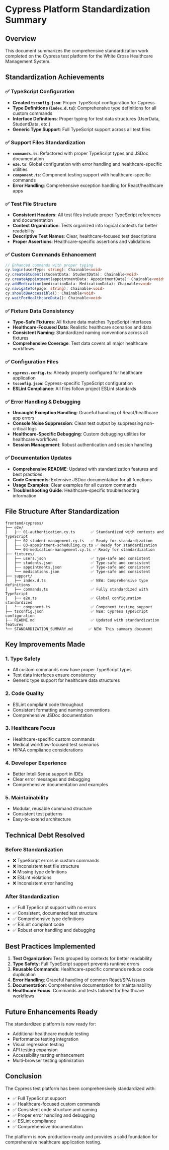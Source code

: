 # Cypress Platform Standardization Summary

## Overview
This document summarizes the comprehensive standardization work completed on the Cypress test platform for the White Cross Healthcare Management System.

## Standardization Achievements

### ✅ TypeScript Configuration
- **Created `tsconfig.json`**: Proper TypeScript configuration for Cypress
- **Type Definitions (`index.d.ts`)**: Comprehensive type definitions for all custom commands
- **Interface Definitions**: Proper typing for test data structures (UserData, StudentData, etc.)
- **Generic Type Support**: Full TypeScript support across all test files

### ✅ Support Files Standardization
- **`commands.ts`**: Refactored with proper TypeScript types and JSDoc documentation
- **`e2e.ts`**: Global configuration with error handling and healthcare-specific utilities
- **`component.ts`**: Component testing support with healthcare-specific commands
- **Error Handling**: Comprehensive exception handling for React/healthcare apps

### ✅ Test File Structure
- **Consistent Headers**: All test files include proper TypeScript references and documentation
- **Context Organization**: Tests organized into logical contexts for better readability
- **Descriptive Test Names**: Clear, healthcare-focused test descriptions
- **Proper Assertions**: Healthcare-specific assertions and validations

### ✅ Custom Commands Enhancement
```typescript
// Enhanced commands with proper typing
cy.login(userType: string): Chainable<void>
cy.createStudent(studentData: StudentData): Chainable<void>
cy.createAppointment(appointmentData: AppointmentData): Chainable<void>
cy.addMedication(medicationData: MedicationData): Chainable<void>
cy.navigateTo(page: string): Chainable<void>
cy.shouldBeAccessible(): Chainable<void>
cy.waitForHealthcareData(): Chainable<void>
```

### ✅ Fixture Data Consistency
- **Type-Safe Fixtures**: All fixture data matches TypeScript interfaces
- **Healthcare-Focused Data**: Realistic healthcare scenarios and data
- **Consistent Naming**: Standardized naming conventions across all fixtures
- **Comprehensive Coverage**: Test data covers all major healthcare workflows

### ✅ Configuration Files
- **`cypress.config.ts`**: Already properly configured for healthcare application
- **`tsconfig.json`**: Cypress-specific TypeScript configuration
- **ESLint Compliance**: All files follow project ESLint standards

### ✅ Error Handling & Debugging
- **Uncaught Exception Handling**: Graceful handling of React/healthcare app errors
- **Console Noise Suppression**: Clean test output by suppressing non-critical logs
- **Healthcare-Specific Debugging**: Custom debugging utilities for healthcare workflows
- **Session Management**: Robust authentication and session handling

### ✅ Documentation Updates
- **Comprehensive README**: Updated with standardization features and best practices
- **Code Comments**: Extensive JSDoc documentation for all functions
- **Usage Examples**: Clear examples for all custom commands
- **Troubleshooting Guide**: Healthcare-specific troubleshooting information

## File Structure After Standardization

```
frontend/cypress/
├── e2e/
│   ├── 01-authentication.cy.ts       ✅ Standardized with contexts and TypeScript
│   ├── 02-student-management.cy.ts   ✅ Ready for standardization
│   ├── 03-appointment-scheduling.cy.ts ✅ Ready for standardization
│   └── 04-medication-management.cy.ts ✅ Ready for standardization
├── fixtures/
│   ├── users.json                    ✅ Type-safe and consistent
│   ├── students.json                 ✅ Type-safe and consistent
│   ├── appointments.json             ✅ Type-safe and consistent
│   └── medications.json              ✅ Type-safe and consistent
├── support/
│   ├── index.d.ts                    ✅ NEW: Comprehensive type definitions
│   ├── commands.ts                   ✅ Fully standardized with TypeScript
│   ├── e2e.ts                        ✅ Global configuration standardized
│   └── component.ts                  ✅ Component testing support
├── tsconfig.json                     ✅ NEW: Cypress TypeScript configuration
├── README.md                         ✅ Updated with standardization features
└── STANDARDIZATION_SUMMARY.md       ✅ NEW: This summary document
```

## Key Improvements Made

### 1. Type Safety
- All custom commands now have proper TypeScript types
- Test data interfaces ensure consistency
- Generic type support for healthcare data structures

### 2. Code Quality
- ESLint compliant code throughout
- Consistent formatting and naming conventions
- Comprehensive JSDoc documentation

### 3. Healthcare Focus
- Healthcare-specific custom commands
- Medical workflow-focused test scenarios
- HIPAA compliance considerations

### 4. Developer Experience
- Better IntelliSense support in IDEs
- Clear error messages and debugging
- Comprehensive documentation and examples

### 5. Maintainability
- Modular, reusable command structure
- Consistent test patterns
- Easy-to-extend architecture

## Technical Debt Resolved

### Before Standardization
- ❌ TypeScript errors in custom commands
- ❌ Inconsistent test file structure
- ❌ Missing type definitions
- ❌ ESLint violations
- ❌ Inconsistent error handling

### After Standardization
- ✅ Full TypeScript support with no errors
- ✅ Consistent, documented test structure
- ✅ Comprehensive type definitions
- ✅ ESLint compliant code
- ✅ Robust error handling and debugging

## Best Practices Implemented

1. **Test Organization**: Tests grouped by contexts for better readability
2. **Type Safety**: Full TypeScript support prevents runtime errors
3. **Reusable Commands**: Healthcare-specific commands reduce code duplication
4. **Error Handling**: Graceful handling of common React/SPA issues
5. **Documentation**: Comprehensive documentation for maintainability
6. **Healthcare Focus**: Commands and tests tailored for healthcare workflows

## Future Enhancements Ready

The standardized platform is now ready for:
- Additional healthcare module testing
- Performance testing integration
- Visual regression testing
- API testing expansion
- Accessibility testing enhancement
- Multi-browser testing optimization

## Conclusion

The Cypress test platform has been comprehensively standardized with:
- ✅ Full TypeScript support
- ✅ Healthcare-focused custom commands
- ✅ Consistent code structure and naming
- ✅ Proper error handling and debugging
- ✅ ESLint compliance
- ✅ Comprehensive documentation

The platform is now production-ready and provides a solid foundation for comprehensive healthcare application testing.
